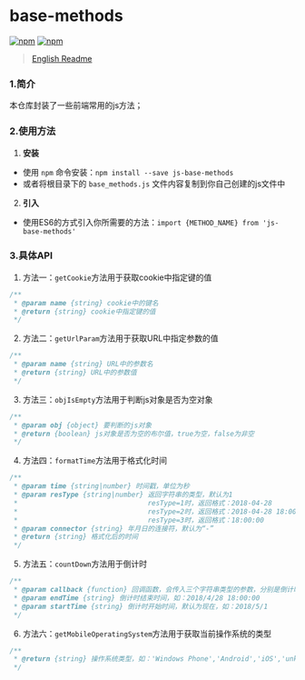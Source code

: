 # base-methods 
[![npm](https://img.shields.io/npm/v/js-base-methods.svg)](https://www.npmjs.com/package/js-base-methods)
[![npm](https://img.shields.io/npm/dt/js-base-methods.svg)](https://www.npmjs.com/package/js-base-methods)

> [English Readme](https://github.com/lixilin123/base-methods)
### 1.简介
本仓库封装了一些前端常用的js方法；

### 2.使用方法
1. **安装**
- 使用 `npm` 命令安装：`npm install --save js-base-methods`
- 或者将根目录下的 `base_methods.js` 文件内容复制到你自己创建的js文件中
2. **引入**
- 使用ES6的方式引入你所需要的方法：`import {METHOD_NAME} from 'js-base-methods'`

### 3.具体API
1. 方法一：`getCookie`方法用于获取cookie中指定键的值
``` javascript
/**
 * @param name {string} cookie中的键名
 * @return {string} cookie中指定键的值
 */
```
2. 方法二：`getUrlParam`方法用于获取URL中指定参数的值
``` javascript
/**
 * @param name {string} URL中的参数名
 * @return {string} URL中的参数值
 */
```
3. 方法三：`objIsEmpty`方法用于判断js对象是否为空对象
``` javascript
/**
 * @param obj {object} 要判断的js对象
 * @return {boolean} js对象是否为空的布尔值，true为空，false为非空
 */
```
4. 方法四：`formatTime`方法用于格式化时间
``` javascript
/**
 * @param time {string|number} 时间戳，单位为秒
 * @param resType {string|number} 返回字符串的类型，默认为1
 *                                resType=1时，返回格式：2018-04-28
 *                                resType=2时，返回格式：2018-04-28 18:00:00
 *                                resType=3时，返回格式：18:00:00
 * @param connector {string} 年月日的连接符，默认为“-”
 * @return {string} 格式化后的时间
 */
```
5. 方法五：`countDown`方法用于倒计时
``` javascript
/**
 * @param callback {function} 回调函数，会传入三个字符串类型的参数，分别是倒计时的时、分、秒
 * @param endTime {string} 倒计时结束时间，如：2018/4/28 18:00:00
 * @param startTime {string} 倒计时开始时间，默认为现在，如：2018/5/1
 */
```
6. 方法六：`getMobileOperatingSystem`方法用于获取当前操作系统的类型
``` javascript
/**
 * @return {string} 操作系统类型，如：'Windows Phone','Android','iOS','unknow'
 */
```